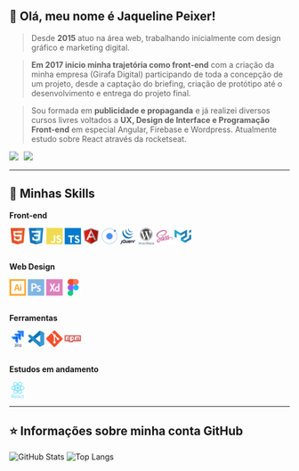 ## 💜 Olá, meu nome é <strong>Jaqueline Peixer</strong>!

> Desde **2015** atuo na área web, trabalhando inicialmente com design gráfico e marketing digital. 
 
> **Em 2017 inicio minha trajetória como front-end** com a criação da minha empresa (Girafa Digital) participando de toda a concepção de um projeto, desde a captação do briefing, criação de protótipo até o desenvolvimento e entrega do projeto final.
 
> Sou formada em **publicidade e propaganda** e já realizei diversos cursos livres voltados a **UX, Design de Interface e Programação Front-end** em especial Angular, Firebase e Wordpress. Atualmente estudo sobre React através da rocketseat.

<!--
🔭 Escreva algum projeto que você desenvolveu ou que atualmente esteja trabalhando nele.
 
💬 Caso queira entrar em contato comigo, deixo abaixo os meus contatos pessoais:
-->

<div style="display: flex; gap: 10px;">
    <a href="https://www.linkedin.com/in/jaquelinepeixer/" target="_blank"><img src="https://img.shields.io/badge/-LinkedIn-%230077B5?style=for-the-badge&logo=linkedin&logoColor=white"></a>
   <a href="mailto:peixer.jaqueline@gmail.com" target="_blank"><img src="https://img.shields.io/badge/Gmail-D14836?style=for-the-badge&logo=gmail&logoColor=white"></a> 
</div>

----

## 🚀 Minhas Skills

**Front-end**
<div style="display: flex; gap: 3px;">
  <img align="center" alt="icon-html5" height="30" width="30" src="https://raw.githubusercontent.com/devicons/devicon/master/icons/html5/html5-original.svg">
    <img align="center" alt="icon-css3" height="30" width="30" src="https://raw.githubusercontent.com/devicons/devicon/master/icons/css3/css3-original.svg">
  <img align="center" alt="icon-javascript" height="30" width="30" src="https://raw.githubusercontent.com/devicons/devicon/master/icons/javascript/javascript-plain.svg">
  <img align="center" alt="icon-typescript" height="30" width="30" src="https://raw.githubusercontent.com/devicons/devicon/master/icons/typescript/typescript-plain.svg">
  <img align="center" alt="icon-angularjs" height="30" width="30" src="https://raw.githubusercontent.com/devicons/devicon/master/icons/angularjs/angularjs-original.svg">  
 <img align="center" alt="icon-ionic" height="30" width="30" src="https://raw.githubusercontent.com/devicons/devicon/master/icons/ionic/ionic-original.svg">
  <img align="center" alt="icon-jquery" height="30" width="30" src="https://raw.githubusercontent.com/devicons/devicon/master/icons/jquery/jquery-original-wordmark.svg">
   <img align="center" alt="icon-wordpress" height="30" width="30" src="https://raw.githubusercontent.com/devicons/devicon/master/icons/wordpress/wordpress-original.svg">
    <img align="center" alt="icon-sass" height="30" width="30" src="https://raw.githubusercontent.com/devicons/devicon/master/icons/sass/sass-original.svg">
    <img align="center" alt="icon-materialui" height="30" width="30" src="https://raw.githubusercontent.com/devicons/devicon/master/icons/materialui/materialui-original.svg"> 
</div>

<br>

**Web Design**
<div style="display: flex; gap: 3px;">
  <img align="center" alt="icon-illustrator" height="30" width="30" src="https://raw.githubusercontent.com/devicons/devicon/master/icons/illustrator/illustrator-line.svg">
  <img align="center" alt="icon-photoshop" height="30" width="30" src="https://raw.githubusercontent.com/devicons/devicon/master/icons/photoshop/photoshop-plain.svg">
  <img align="center" alt="icon-adobexd" height="30" width="30" src="https://raw.githubusercontent.com/devicons/devicon/master/icons/xd/xd-plain.svg"> 
   <img align="center" alt="icon-figma" height="30" width="30" src="https://raw.githubusercontent.com/devicons/devicon/master/icons/figma/figma-original.svg">
</div>

<br> 

**Ferramentas**
<div style="display: flex; gap: 3px;">
  <img align="center" alt="icon-jira" height="30" width="30" src="https://raw.githubusercontent.com/devicons/devicon/master/icons/jira/jira-original-wordmark.svg">
  <img align="center" alt="icon-vscode" height="30" width="30" src="https://raw.githubusercontent.com/devicons/devicon/master/icons/vscode/vscode-original.svg">
  <img align="center" alt="icon-git" height="30" width="30" src="https://raw.githubusercontent.com/devicons/devicon/master/icons/git/git-original.svg">
   <img align="center" alt="icon-npm" height="30" width="30" src="https://raw.githubusercontent.com/devicons/devicon/master/icons/npm/npm-original-wordmark.svg">
</div>

<br>

**Estudos em andamento**
<div style="display: flex; gap: 3px;">
  <img align="center" alt="icon-react" height="30" width="30" src="https://raw.githubusercontent.com/devicons/devicon/master/icons/react/react-original-wordmark.svg">
  <!-- <img align="center" alt="icon-vuejs" height="30" width="30" src="https://raw.githubusercontent.com/devicons/devicon/master/icons/vuejs/vuejs-original-wordmark.svg"> -->
</div>

---

## ⭐ Informações sobre minha conta GitHub
![GitHub Stats](https://github-readme-stats.vercel.app/api?username=JaquelinePeixer&show_icons=true)
![Top Langs](https://github-readme-stats.vercel.app/api/top-langs/?username=JaquelinePeixer&layout=compact)


<!--![GitHub Visitor](https://visitor-badge.glitch.me/badge?page_id=JaquelinePeixer)-->
